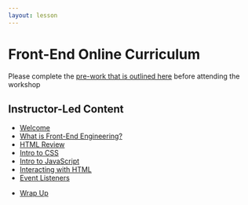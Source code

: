 ```yaml
---
layout: lesson
---
```


# Front-End Online Curriculum

Please complete the [pre-work that is outlined here](./pre-work) before attending the workshop

## Instructor-Led Content

<!-- - [Welcome](./welcome-fee-single)
- [What is Front-End Engineering?](./what-is-fee)
- [HTML Review](./html-review)
- [Intro to CSS](../a11y-single/css)
- [Intro to JavaScript](./intro-to-js)
- [Interacting with HTML](./interacting-with-html)
- [Event Listeners](./event-listeners)
- [Extensions](./extensions)
- [Wrap Up](./wrap-up-single) -->



<!-- # Front-End Online Curriculum -->

- [Welcome](./welcome-fee-weekend)
- [What is Front-End Engineering?](./what-is-fee)
- [HTML Review](./html-review)
- [Intro to CSS](../archive/a11y-single/css)
- [Intro to JavaScript](./intro-to-js)
- [Interacting with HTML](./interacting-with-html)
- [Event Listeners](./event-listeners)
<!-- - [Extensions](./extensions) -->
- [Wrap Up](./wrap-up-weekend)
